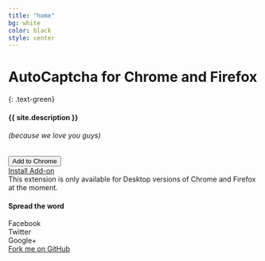 ```yaml
---
title: "home"
bg: white
color: black
style: center
---
```


# AutoCaptcha for Chrome and Firefox
{: .text-green} 

#### {{ site.description }}

###### *(because we love you guys)*

<span class="fa-stack subtlecircle" style="font-size:100px; background:rgba(0, 129, 7, 0.15)">
  <i class="fa fa-circle fa-stack-2x text-white"></i>
  <i class="fa fa-plug fa-stack-1x text-green"></i>
</span>



<div class="ext-install-chrome">
<button class="install-button" onclick="chrome.webstore.install();">Add to Chrome</button>
</div>

<div class="ext-install-firefox">
<a class="install-button" href="https://addons.mozilla.org/firefox/downloads/file/290502/autocaptcha_for_firefox-0.3.3-fx.xpi?src=btn-website"
  hash="sha1:52567b5539b27533115076824c1a82f3ba4ba5b9"
  onclick="return installXPI(event);">Install Add-on</a>
</div>
<div class="ext-install-default">
This extension is only available for Desktop versions of Chrome and Firefox at the moment.
</div>

#### Spread the word

<div class="social-likes" data-url="https://chrome.google.com/webstore/detail/autocaptcha-for-chrome/eijomdbdgdgahocoefdnhdkphonpieec" data-title="AutoCaptcha for Chrome">
    <div class="facebook" title="Share link on Facebook">Facebook</div>
    <div class="twitter" data-via="karthikb351" title="Share link on Twitter">Twitter</div>
    <div class="plusone" title="Share link on Google+">Google+</div>
</div>

<span id="forkongithub">
  <a href="{{ site.source_link }}" class="bg-blue">
    <i class="fa fa-code-fork"></i> Fork me on GitHub
  </a>
</span>
